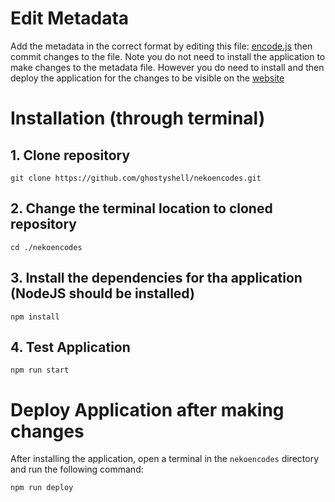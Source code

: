 # Edit Metadata

Add the metadata in the correct format by editing this file: [encode.js](./src/encode.js) then commit changes to the file.
Note you do not need to install the application to make changes to the metadata file.
However you do need to install and then deploy the application for the changes to be visible on the [website](https://ghostyshell.github.io/nekoencodes/)

# Installation (through terminal)

## 1. Clone repository

`git clone https://github.com/ghostyshell/nekoencodes.git`

## 2. Change the terminal location to cloned repository

`cd ./nekoencodes`

## 3. Install the dependencies for tha application (NodeJS should be installed)

`npm install`

## 4. Test Application

`npm run start`

# Deploy Application after making changes

After installing the application, open a terminal in the `nekoencodes` directory and run the following command:

`npm run deploy`
